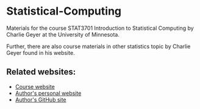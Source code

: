 # Statistical-Computing

Materials for the course STAT3701 Introduction to Statistical Computing by Charlie Geyer at the University of Minnesota.

Further, there are also course materials in other statistics topic by Charlie Geyer found in his website.


## Related websites:

* [Course website](https://www.stat.umn.edu/geyer/3701/)
* [Author's personal website](http://users.stat.umn.edu/~geyer/)
* [Author's GitHub site](https://github.com/cjgeyer)



